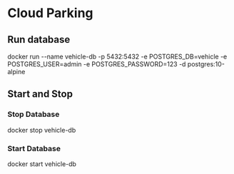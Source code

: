 # Cloud Parking


## Run database
docker run --name vehicle-db -p 5432:5432 -e POSTGRES_DB=vehicle -e POSTGRES_USER=admin -e POSTGRES_PASSWORD=123 -d postgres:10-alpine

## Start and Stop

### Stop Database
docker stop vehicle-db

### Start Database
docker start vehicle-db
